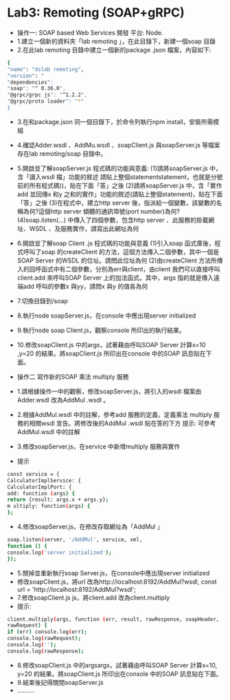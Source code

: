 # Lab3: Remoting (SOAP+gRPC)
- 操作一: SOAP based Web Services 開發 平台: Node.
- 1.建立一個新的資料夾「lab remoting 」，在此目錄下，新建一個soap 目錄
- 2.在此lab remoting 目錄中建立一個新的package .json 檔案，內容如下:
```bash
{
"name": "dslab remoting",
"version": "
"dependencies":
"soap": "^ 0.36.0",
"@grpc/grpc js": "^1.2.2",
"@grpc/proto loader": "*"
}
```
- 3.在和package.json 同一個目錄下，於命令列執行npm install，安裝所需模組
- 4.確認Adder.wsdl 、AddMu.wsdl 、soapClient.js 與soapServer.js 等檔案存在lab remoting/soap 目錄中。
- 5.開啟並了解soapServer.js 程式碼的功能與意義:
(1)請將soapServer.js 中，含「讀入wsdl 檔」功能的敘述 請貼上整個statementstatement，也就是分號前的所有程式碼))，貼在下面「答」之後
(2)請將soapServer.js 中，含「實作add 並回傳x 和y 之和的實作」功能的敘述(請貼上整個statement)，貼在下面「答」之後
(3)在程式中，建立http server 後，指派給一個變數，該變數的名稱為何?這個http server 傾聽的通訊埠號(port number)為何?
(4)soap.listen(…) 中傳入了四個參數，包含http server 、此服務的掛載網址、WSDL 、及服務實作，請寫出此網址為何
- 6.開啟並了解soap Client .js 程式碼的功能與意義
(1)引入soap 函式庫後，程式呼叫了soap 的createClient 的方法，這個方法傳入二個參數，其中一個是SOAP Server 的WSDL 的位址。請問此位址為何
(2)由createClient 方法所傳入的回呼函式中有二個參數，分別為err與client，由client 我們可以直接呼叫client.add 來呼叫SOAP Server 上的加法函式。其中，args 指的就是傳入遠端add 呼叫的參數x 與yy，請問x 與y 的值各為何
- 7.切換目錄到/soap
- 8.執行node soapServer.js，在console 中應出現server initialized
- 9.執行node soap Client.js，觀察console 所印出的執行結果。
- 10.修改soapClient.js 中的args，試著藉由呼叫SOAP Server 計算x=10 ,y=20 的結果。將soapClient.js 所印出在console 中的SOAP 訊息貼在下面。

- 操作二 寫作新的SOAP 乘法 multiply 服務
- 1.請根據操作一中的觀察，修改soapServer.js，將引入的wsdl 檔案由Adder.wsdl 改為AddMul .wsdl 。
- 2.根據AddMul.wsdl 中的註解，參考add 服務的定義，定義乘法 multiply 服務的相關wsdl 宣告。將修改後的AddMul .wsdl 貼在答的下方 提示: 可參考AddMul.wsdl 中的註解
- 3.修改soapServer.js，在service 中新增multiply 服務與實作
- 提示
```bash
const service = {
CalculatorImplService: {
CalculatorImplPort: {
add: function (args) {
return {result: args.x + args.y};
m ultiply: function(args) {
};
```
- 4.修改soapServer.js，在修改存取網址為「AddMul 」
```bash
soap.listen(server, '/AddMul', service, xml,
function () {
console.log('server initialized');
});
```

- 5.關掉並重新執行soap Server.js，在console中應出現server initialized
- 修改soapClient.js，將url 改為http://localhost:8192/AddMul?wsdl,
  const url = 'http://localhost:8192/AddMul?wsdl';
- 7.修改soapClient.js js，將client.add 改為client.multiply
- 提示:
```bash
client.multiply(args, function (err, result, rawResponse, soapHeader,
rawRequest) {
if (err) console.log(err);
console.log(rawRequest);
console.log('');
console.log(rawResponse);
```
- 8.修改soapClient.js 中的argsargs，試著藉由呼叫SOAP Server 計算x=10, y=20 的結果。將soapClient.js 所印出在console 中的SOAP 訊息貼在下面。
- 9.結束後記得關閉soapServer.js
- ..........
